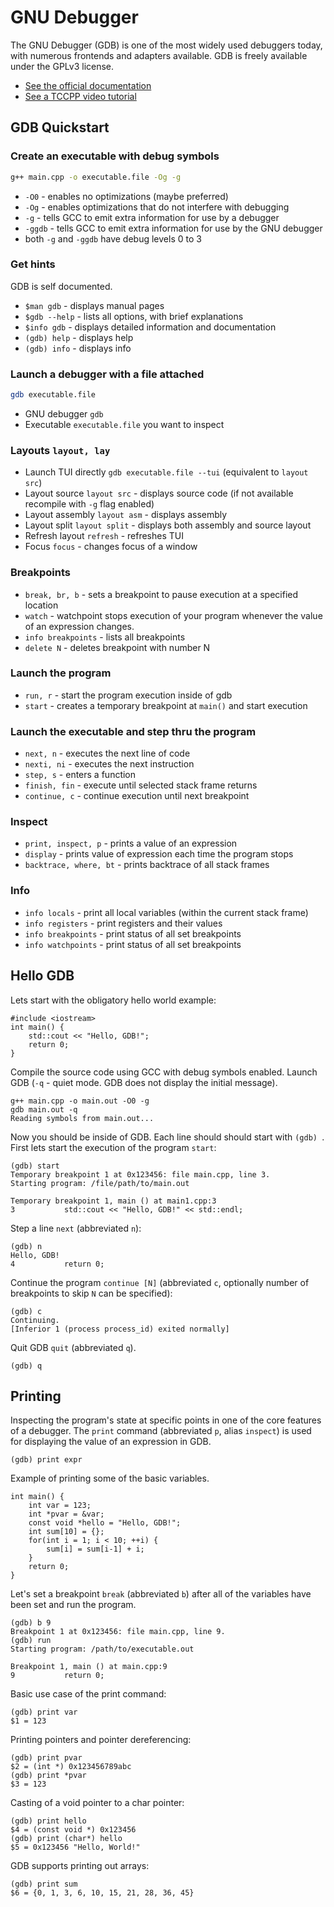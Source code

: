 # GNU Debugger

The GNU Debugger (GDB) is one of the most widely used debuggers today, with numerous frontends and adapters available.
GDB is freely available under the GPLv3 license.

- [See the official documentation](https://www.sourceware.org/gdb/documentation/)
- [See a TCCPP video tutorial](https://www.youtube.com/watch?v=bSEW0BvMiGc)

## GDB Quickstart

### Create an executable with debug symbols

```bash
g++ main.cpp -o executable.file -Og -g
```

- `-O0` - enables no optimizations (maybe preferred)
- `-Og` - enables optimizations that do not interfere with debugging
- `-g` - tells GCC to emit extra information for use by a debugger
- `-ggdb` - tells GCC to emit extra information for use by the GNU debugger
- both `-g` and `-ggdb` have debug levels 0 to 3

### Get hints

GDB is self documented.

- `$man gdb` - displays manual pages
- `$gdb --help` - lists all options, with brief explanations
- `$info gdb` - displays detailed information and documentation
- `(gdb) help` - displays help
- `(gdb) info` - displays info

### Launch a debugger with a file attached

```bash
gdb executable.file
```

- GNU debugger `gdb`
- Executable `executable.file` you want to inspect

### Layouts `layout, lay`

- Launch TUI directly `gdb executable.file --tui` (equivalent to `layout src`)
- Layout source `layout src` - displays source code (if not available recompile with `-g` flag enabled)
- Layout assembly `layout asm` - displays assembly
- Layout split `layout split` - displays both assembly and source layout
- Refresh layout `refresh` - refreshes TUI
- Focus `focus` - changes focus of a window

### Breakpoints

- `break, br, b` - sets a breakpoint to pause execution at a specified location
- `watch` - watchpoint stops execution of your program whenever the value of an expression changes.
- `info breakpoints` - lists all breakpoints
- `delete N` - deletes breakpoint with number N

### Launch the program

- `run, r` - start the program execution inside of gdb
- `start` - creates a temporary breakpoint at `main()` and start execution

### Launch the executable and step thru the program

- `next, n` - executes the next line of code
- `nexti, ni` - executes the next instruction
- `step, s` - enters a function
- `finish, fin` - execute until selected stack frame returns
- `continue, c` - continue execution until next breakpoint

### Inspect

- `print, inspect, p` - prints a value of an expression
- `display` - prints value of expression each time the program stops
- `backtrace, where, bt` - prints backtrace of all stack frames

### Info

- `info locals` - print all local variables (within the current stack frame)
- `info registers` - print registers and their values
- `info breakpoints` - print status of all set breakpoints
- `info watchpoints` - print status of all set breakpoints

## Hello GDB

Lets start with the obligatory hello world example:

```cpp:line-numbers
#include <iostream>
int main() {
    std::cout << "Hello, GDB!";
    return 0;
}
```

Compile the source code using GCC with debug symbols enabled. Launch GDB (`-q` - quiet mode. GDB does not display the
initial message).

```
g++ main.cpp -o main.out -O0 -g
gdb main.out -q
Reading symbols from main.out...
```

Now you should be inside of GDB. Each line should should start with `(gdb) `. First lets start the execution of the
program `start`:

```
(gdb) start
Temporary breakpoint 1 at 0x123456: file main.cpp, line 3.
Starting program: /file/path/to/main.out

Temporary breakpoint 1, main () at main1.cpp:3
3           std::cout << "Hello, GDB!" << std::endl;
```

Step a line `next` (abbreviated `n`):

```
(gdb) n
Hello, GDB!
4           return 0;
```

Continue the program `continue [N]` (abbreviated `c`, optionally number of breakpoints to skip `N` can be specified):

```
(gdb) c
Continuing.
[Inferior 1 (process process_id) exited normally]
```

Quit GDB `quit` (abbreviated `q`).

```
(gdb) q
```

## Printing

Inspecting the program's state at specific points in one of the core features of a debugger. The `print` command
(abbreviated `p`, alias `inspect`) is used for displaying the value of an expression in GDB.

```
(gdb) print expr
```

Example of printing some of the basic variables.

```cpp:line-numbers
int main() {
    int var = 123;
    int *pvar = &var;
    const void *hello = "Hello, GDB!";
    int sum[10] = {};
    for(int i = 1; i < 10; ++i) {
        sum[i] = sum[i-1] + i;
    }
    return 0;
}
```

Let's set a breakpoint `break` (abbreviated `b`) after all of the variables have been set and run the program.

```
(gdb) b 9
Breakpoint 1 at 0x123456: file main.cpp, line 9.
(gdb) run
Starting program: /path/to/executable.out

Breakpoint 1, main () at main.cpp:9
9           return 0;
```

Basic use case of the print command:

```
(gdb) print var
$1 = 123
```

Printing pointers and pointer dereferencing:

```
(gdb) print pvar
$2 = (int *) 0x123456789abc
(gdb) print *pvar
$3 = 123
```

Casting of a void pointer to a char pointer:

```
(gdb) print hello
$4 = (const void *) 0x123456
(gdb) print (char*) hello
$5 = 0x123456 "Hello, World!"
```

GDB supports printing out arrays:

```
(gdb) print sum
$6 = {0, 1, 3, 6, 10, 15, 21, 28, 36, 45}
```
```
